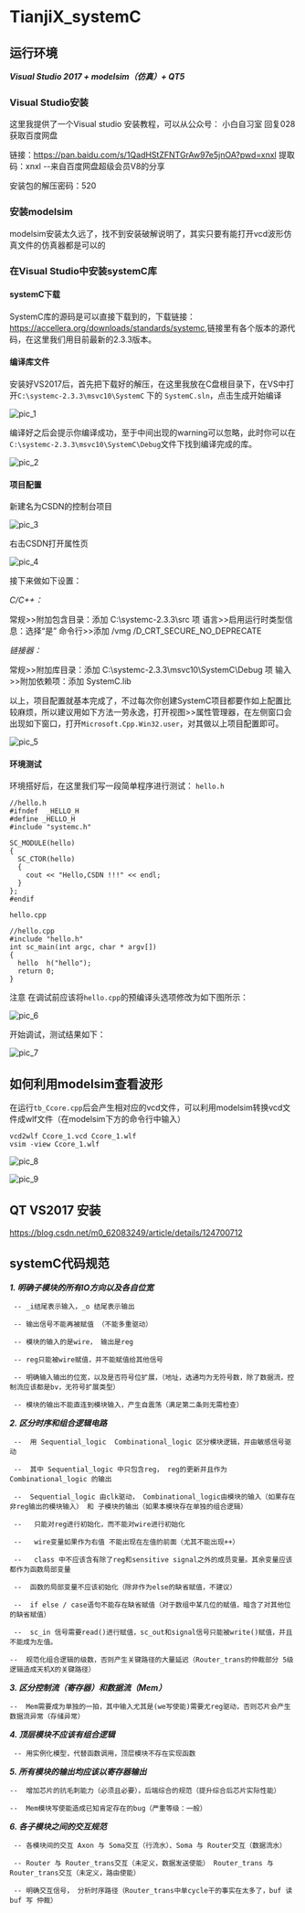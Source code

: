 # TianjiX_systemC

## 运行环境

***Visual Studio 2017 + modelsim（仿真）+ QT5***

### Visual Studio安装
这里我提供了一个Visual studio 安装教程，可以从公众号： 小白自习室 回复028 获取百度网盘

链接：<https://pan.baidu.com/s/1QadHStZFNTGrAw97e5jnOA?pwd=xnxl> 
提取码：xnxl 
--来自百度网盘超级会员V8的分享

安装包的解压密码：520

### 安装modelsim

modelsim安装太久远了，找不到安装破解说明了，其实只要有能打开vcd波形仿真文件的仿真器都是可以的


### 在Visual Studio中安装systemC库

#### systemC下载
SystemC库的源码是可以直接下载到的，下载链接：<https://accellera.org/downloads/standards/systemc>,链接里有各个版本的源代码，在这里我们用目前最新的2.3.3版本。

#### 编译库文件
 
安装好VS2017后，首先把下载好的解压，在这里我放在C盘根目录下，在VS中打开`C:\systemc-2.3.3\msvc10\SystemC`  下的 `SystemC.sln`，点击生成开始编译

![pic_1](./image/2019012111284961.png)

编译好之后会提示你编译成功，至于中间出现的warning可以忽略，此时你可以在`C:\systemc-2.3.3\msvc10\SystemC\Debug`文件下找到编译完成的库。

![pic_2](./image/20190121113410889.png)

#### 项目配置

新建名为CSDN的控制台项目

![pic_3](./image/20190121113808124.png)

右击CSDN打开属性页

![pic_4](./image/20190121115830705.png)


接下来做如下设置：

*C/C++：*

常规>>附加包含目录：添加 C:\systemc-2.3.3\src 项
语言>>启用运行时类型信息：选择“是”
命令行>>添加 /vmg /D_CRT_SECURE_NO_DEPRECATE

*链接器：*

常规>>附加库目录：添加 C:\systemc-2.3.3\msvc10\SystemC\Debug 项
输入>>附加依赖项：添加 SystemC.lib

以上，项目配置就基本完成了，不过每次你创建SystemC项目都要作如上配置比较麻烦，所以建议用如下方法一劳永逸，打开视图>>属性管理器，在左侧窗口会出现如下窗口，打开`Microsoft.Cpp.Win32.user`，对其做以上项目配置即可。

![pic_5](./image/20190121171450139.png)

#### 环境测试
环境搭好后，在这里我们写一段简单程序进行测试：
`hello.h`

```
//hello.h
#ifndef  _HELLO_H
#define _HELLO_H
#include "systemc.h"

SC_MODULE(hello)
{
  SC_CTOR(hello) 
  { 
    cout << "Hello,CSDN !!!" << endl;
  }
};
#endif
```

`hello.cpp`

```
//hello.cpp
#include "hello.h"
int sc_main(int argc, char * argv[])
{
  hello  h("hello");
  return 0;
}

```

注意 在调试前应该将`hello.cpp`的预编译头选项修改为如下图所示：

![pic_6](./image/20190121175014499.png)

开始调试，测试结果如下：

![pic_7](./image/20190121174924364.png)


## 如何利用modelsim查看波形

在运行`tb_Ccore.cpp`后会产生相对应的vcd文件，可以利用modelsim转换vcd文件成wlf文件（在modelsim下方的命令行中输入）

```
vcd2wlf Ccore_1.vcd Ccore_1.wlf
vsim -view Ccore_1.wlf
```

![pic_8](./image/2.png)

![pic_9](./image/1.png)

## QT VS2017 安装
https://blog.csdn.net/m0_62083249/article/details/124700712

## systemC代码规范

***1. 明确子模块的所有IO方向以及各自位宽***
    
     -- _i结尾表示输入，_o 结尾表示输出

     -- 输出信号不能再被赋值 （不能多重驱动）

     -- 模块的输入的是wire， 输出是reg

     -- reg只能被wire赋值，并不能赋值给其他信号 

     -- 明确输入输出的位宽，以及是否符号位扩展，（地址，选通均为无符号数，除了数据流，控制流应该都是bv，无符号扩展类型）

     -- 模块的输出不能直连到模块输入，产生自震荡（满足第二条则无需检查）


***2. 区分时序和组合逻辑电路***

     --  用 Sequential_logic  Combinational_logic 区分模块逻辑，并由敏感信号驱动

     --  其中 Sequential_logic 中只包含reg， reg的更新并且作为 Combinational_logic 的输出

     --  Sequential_logic 由clk驱动， Combinational_logic由模块的输入（如果存在非reg输出的模块输入） 和 子模块的输出（如果本模块存在单独的组合逻辑）

     --   只能对reg进行初始化，而不能对wire进行初始化

     --   wire变量如果作为右值 不能出现在左值的前面（尤其不能出现++）

     --   class 中不应该含有除了reg和sensitive signal之外的成员变量。其余变量应该都作为函数局部变量

     --  函数的局部变量不应该初始化（除非作为else的缺省赋值，不建议）

     --  if else / case语句不能存在缺省赋值（对于数组中某几位的赋值，暗含了对其他位的缺省赋值）
 
     --  sc_in 信号需要read()进行赋值，sc_out和signal信号只能被write()赋值，并且不能成为左值。

    --  规范化组合逻辑的级数，否则产生关键路径的大量延迟（Router_trans的仲裁部分 5级逻辑造成天机X的关键路径）

***3. 区分控制流（寄存器）和数据流（Mem）***

    --  Mem需要成为单独的一拍，其中输入尤其是(we写使能)需要尤reg驱动，否则芯片会产生数据流异常（存储异常）

***4. 顶层模块不应该有组合逻辑***

     -- 用实例化模型，代替函数调用，顶层模块不存在实现函数

***5. 所有模块的输出均应该以寄存器输出***

    --  增加芯片的抗毛刺能力（必须且必要），后端综合的规范（提升综合后芯片实际性能）

    --  Mem模块写使能造成已知肯定存在的bug（严重等级：一般）


***6. 各子模块之间的交互规范***

     -- 各模块间的交互 Axon 与 Soma交互（行流水）、Soma 与 Router交互（数据流水）

     -- Router 与 Router_trans交互（未定义，数据发送使能） Router_trans 与 Router_trans交互（未定义，路由使能）

     -- 明确交互信号， 分析时序路径（Router_trans中单cycle干的事实在太多了，buf 读 buf 写 仲裁）







